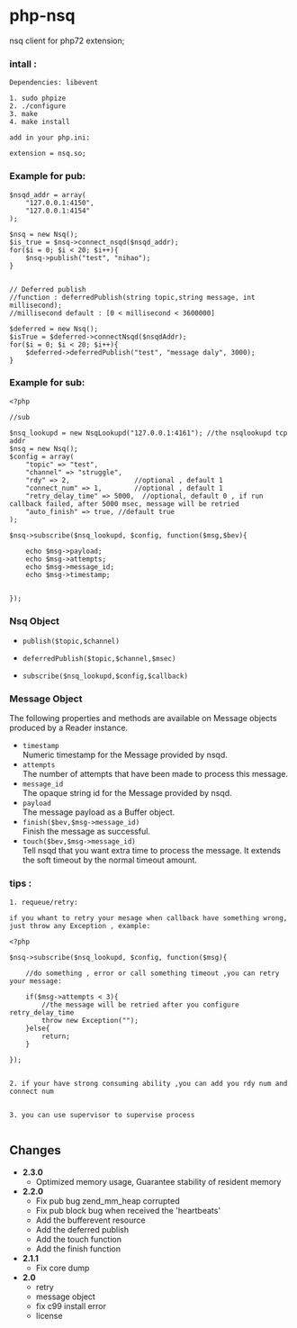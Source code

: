 # php-nsq

nsq  client for php72 extension;


### intall :

    Dependencies: libevent

    1. sudo phpize
    2. ./configure 
    3. make  
    4. make install  

    add in your php.ini:

    extension = nsq.so;


### Example for pub:

```
$nsqd_addr = array(
    "127.0.0.1:4150",
    "127.0.0.1:4154"
);

$nsq = new Nsq();
$is_true = $nsq->connect_nsqd($nsqd_addr);
for($i = 0; $i < 20; $i++){
    $nsq->publish("test", "nihao");
}


// Deferred publish 
//function : deferredPublish(string topic,string message, int millisecond); 
//millisecond default : [0 < millisecond < 3600000]

$deferred = new Nsq();
$isTrue = $deferred->connectNsqd($nsqdAddr);
for($i = 0; $i < 20; $i++){
    $deferred->deferredPublish("test", "message daly", 3000); 
}

```

### Example for sub:
```
<?php 

//sub

$nsq_lookupd = new NsqLookupd("127.0.0.1:4161"); //the nsqlookupd tcp addr
$nsq = new Nsq();
$config = array(
    "topic" => "test",
    "channel" => "struggle",
    "rdy" => 2,                //optional , default 1
    "connect_num" => 1,        //optional , default 1   
    "retry_delay_time" => 5000,  //optional, default 0 , if run callback failed, after 5000 msec, message will be retried
    "auto_finish" => true, //default true
);

$nsq->subscribe($nsq_lookupd, $config, function($msg,$bev){ 

    echo $msg->payload;
    echo $msg->attempts;
    echo $msg->message_id;
    echo $msg->timestamp;


});

```
### Nsq Object

* `publish($topic,$channel)` <br/>

* `deferredPublish($topic,$channel,$msec)` <br/>

* `subscribe($nsq_lookupd,$config,$callback)` <br/>

### Message Object

The following properties and methods are available on Message objects produced by a Reader
instance.

* `timestamp` <br/>
  Numeric timestamp for the Message provided by nsqd.
* `attempts` <br/>
  The number of attempts that have been made to process this message.
* `message_id` <br/>
  The opaque string id for the Message provided by nsqd.
* `payload` <br/>
  The message payload as a Buffer object.
* `finish($bev,$msg->message_id)` <br/>
  Finish the message as successful.
* `touch($bev,$msg->message_id)` <br/>
  Tell nsqd that you want extra time to process the message. It extends the
  soft timeout by the normal timeout amount.



### tips :

```
1. requeue/retry:

if you whant to retry your mesage when callback have something wrong, just throw any Exception , example:

<?php 

$nsq->subscribe($nsq_lookupd, $config, function($msg){ 

    //do something , error or call something timeout ,you can retry your message:

    if($msg->attempts < 3){
        //the message will be retried after you configure retry_delay_time 
        throw new Exception(""); 
    }else{
        return;
    }

});


2. if your have strong consuming ability ,you can add you rdy num and connect num


3. you can use supervisor to supervise process


```

Changes
-------
* **2.3.0**
  * Optimized memory usage,  Guarantee stability of resident memory 
* **2.2.0**
  * Fix pub bug zend_mm_heap corrupted 
  * Fix pub block bug  when received the 'heartbeats' 
  * Add the bufferevent resource
  * Add the deferred publish
  * Add the touch function
  * Add the finish function
* **2.1.1**
  * Fix core dump
* **2.0**
  * retry
  * message object
  * fix c99 install error
  * license

